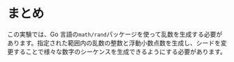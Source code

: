 # まとめ

この実験では、Go 言語の`math/rand`パッケージを使って乱数を生成する必要があります。指定された範囲内の乱数の整数と浮動小数点数を生成し、シードを変更することで様々な数字のシーケンスを生成できるようにする必要があります。
